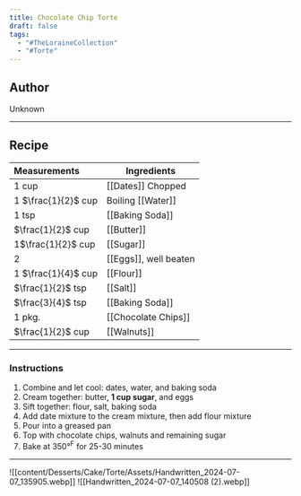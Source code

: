 ```yaml
---
title: Chocolate Chip Torte
draft: false
tags:
  - "#TheLoraineCollection"
  - "#Torte"
---
```

## Author
Unknown
___
## Recipe

| Measurements        | Ingredients           |
| :------------------ | --------------------- |
| 1 cup               | [[Dates]] Chopped     |
| 1 $\frac{1}{2}$ cup | Boiling [[Water]]     |
| 1 tsp               | [[Baking Soda]]       |
| $\frac{1}{2}$ cup   | [[Butter]]            |
| 1$\frac{1}{2}$ cup  | [[Sugar]]             |
| 2                   | [[Eggs]], well beaten |
| 1 $\frac{1}{4}$ cup | [[Flour]]             |
| $\frac{1}{2}$ tsp   | [[Salt]]              |
| $\frac{3}{4}$ tsp   | [[Baking Soda]]       |
| 1 pkg.              | [[Chocolate Chips]]   |
| $\frac{1}{2}$ cup   | [[Walnuts]]           |
___
### Instructions
1. Combine and let cool: dates, water, and baking soda
2. Cream together: butter, **1 cup sugar**, and eggs
3. Sift together: flour, salt, baking soda
4. Add date mixture to the cream mixture, then add flour mixture
6. Pour into a greased pan
7. Top with chocolate chips, walnuts and remaining sugar
8. Bake at 350°$^{\text{F}}$ for 25-30 minutes
___
![[content/Desserts/Cake/Torte/Assets/Handwritten_2024-07-07_135905.webp]]
![[Handwritten_2024-07-07_140508 (2).webp]]